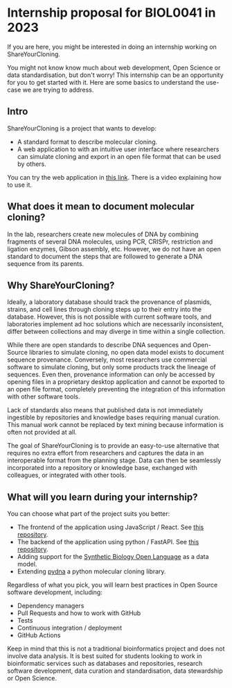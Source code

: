 # Internship proposal for BIOL0041 in 2023

If you are here, you might be interested in doing an internship working on ShareYourCloning.

You might not know know much about web development, Open Science or data standardisation, but don't worry! This internship can be an opportunity for you to get started with it. Here are some basics to understand the use-case we are trying to address.

## Intro

ShareYourCloning is a project that wants to develop:

* A standard format to describe molecular cloning.
* A web application to with an intuitive user interface where researchers can simulate cloning and export in an open file format that can be used by others.

You can try the web application in [this link](https://shareyourcloning.org/). There is a video explaining how to use it.

## What does it mean to document molecular cloning?

In the lab, researchers create new molecules of DNA by combining fragments of several DNA molecules, using PCR, CRISPr, restriction and ligation enzymes, Gibson assembly, etc. However, we do not have an open standard to document the steps that are followed to generate a DNA sequence from its parents.

## Why ShareYourCloning?

Ideally, a laboratory database should track the provenance of plasmids, strains, and cell lines through cloning steps up to their entry into the database. However, this is not possible with current software tools, and laboratories implement ad hoc solutions which are necessarily inconsistent, differ between collections and may diverge in time within a single collection.

While there are open standards to describe DNA sequences and Open-Source libraries to simulate cloning, no open data model exists to document sequence provenance. Conversely, most researchers use commercial software to simulate cloning, but only some products track the lineage of sequences. Even then, provenance information can only be accessed by opening files in a proprietary desktop application and cannot be exported to an open file format, completely preventing the integration of this information with other software tools.

Lack of standards also means that published data is not immediately ingestible by repositories and knowledge bases requiring manual curation. This manual work cannot be replaced by text mining because information is often not provided at all.

The goal of ShareYourCloning is to provide an easy-to-use alternative that requires no extra effort from researchers and captures the data in an interoperable format from the planning stage. Data can then be seamlessly incorporated into a repository or knowledge base, exchanged with colleagues, or integrated with other tools.

## What will you learn during your internship?

You can choose what part of the project suits you better:

* The frontend of the application using JavaScript / React. See [this repository](https://github.com/manulera/ShareYourCloning_frontend).
* The backend of the application using python / FastAPI. See [this repository](https://github.com/manulera/ShareYourCloning_backend).
* Adding support for the [Synthetic Biology Open Language](https://sbolstandard.org/) as a data model.
* Extending [pydna](https://github.com/BjornFJohansson/pydna) a python molecular cloning library.

Regardless of what you pick, you will learn best practices in Open Source software development, including:
  * Dependency managers
  * Pull Requests and how to work with GitHub
  * Tests
  * Continuous integration / deployment
  * GitHub Actions

Keep in mind that this is not a traditional bioinformatics project and does not involve data analysis. It is best suited for students looking to work in bioinformatic services such as databases and repositories, research software development, data curation and standardisation, data stewardship or Open Science.

